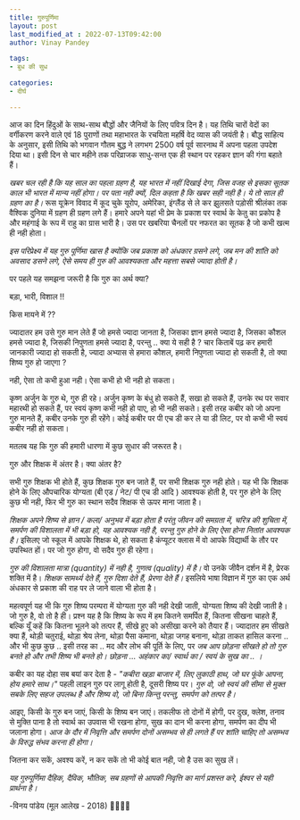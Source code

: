 ```yaml
---
title: गुरुपूर्णिमा
layout: post
last_modified_at : 2022-07-13T09:42:00
author: Vinay Pandey

tags:
- बुध की सुध

categories:
- दीर्घ

---
```


आज का दिन हिंदुओं के साथ-साथ बौद्धों और जैनियों के लिए पवित्र दिन है। यह तिथि चारों वेदों का वर्गीकरण करने वाले एवं 18 पुराणों तथा महाभारत के रचयिता महर्षि वेद व्यास की जयंती है।  बौद्ध साहित्य के अनुसार, इसी तिथि को भगवान गौतम बुद्ध ने लगभग 2500 वर्ष पूर्व सारनाथ में अपना पहला उपदेश दिया था। इसी दिन से चार महीने तक परिव्राजक साधु-सन्त एक ही स्थान पर रहकर ज्ञान की गंगा बहाते हैं।

*खबर चल रही है कि यह साल का पहला ग्रहण है, यह भारत में नहीं दिखाई देगा, जिस वजह से इसका सूतक काल भी भारत में मान्य नहीं होगा। पर पता नही क्यों, दिल कहता है कि खबर सही नही है। ये तो साल ही ग्रहण का है।* रूस यूक्रेन विवाद में कूद चुके यूरोप, अमेरिका, इंग्लैंड से ले कर झुलसते पड़ोसी श्रीलंका तक वैश्विक दुनिया में ग्रहण ही ग्रहण लगे हैं। हमारे अपने यहां भी प्रेम के प्रकाश पर स्वार्थ के केतु का प्रकोप है और महंगाई के रूप में राहु का ग्रास भारी है। उस पर खबरिया चैनलों पर नफरत का सूतक है जो कभी खत्म ही नही होता।  

*इस परिप्रेक्ष्य में यह गुरु पूर्णिमा खास है क्योंकि जब प्रकाश को अंधकार ग्रसने लगे, जब मन की शांति को अवसाद डसने लगे, ऐसे समय ही गुरु की आवश्यकता और महत्ता सबसे ज्यादा होती है।*

पर पहले यह समझना जरूरी है कि  गुरु का अर्थ क्या? 

बड़ा, भारी, विशाल !! 

किस मायने में ?? 

ज्यादातर हम उसे गुरु मान लेते हैं
जो हमसे ज्यादा जानता है,
जिसका ज्ञान हमसे ज्यादा है,
जिसका कौशल हमसे ज्यादा है,
जिसकी निपुणता हमसे ज्यादा है,
परन्तु .. क्या ये सही है ?
चार किताबें पढ़ कर हमारी जानकारी ज्यादा हो सकती है,
ज्यादा अभ्यास से हमारा कौशल, हमारी निपुणता ज्यादा हो सकती है, 
तो क्या शिष्य गुरु हो जाएगा ? 

नही, ऐसा तो कभी हुआ नही।
ऐसा कभी हो भी नही हो सकता।

कृष्ण अर्जुन के गुरु थे, गुरु ही रहे। अर्जुन कृष्ण के बंधु हो सकते हैं, सखा हो सकते हैं, उनके रथ पर सवार महारथी हो सकते हैं, पर स्वयं कृष्ण कभी नही हो पाए, हो भी नही सकते। इसी तरह कबीर को जो अपना गुरु मानते हैं, कबीर उनके गुरु ही रहेंगे। कोई कबीर पर पी एच डी कर ले या डी लिट, पर वो कभी भी स्वयं कबीर नही हो सकता। 

मतलब यह कि गुरु की हमारी धारणा में कुछ सुधार की जरूरत है। 

गुरु और शिक्षक में अंतर है। 
क्या अंतर है? 

सभी गुरु शिक्षक भी होते हैं, 
कुछ शिक्षक गुरु बन जाते हैं, 
पर सभी शिक्षक गुरु नही होते।
यह भी कि शिक्षक होने के लिए औपचारिक योग्यता (बी एड / नेट/ पी एच डी आदि ) आवश्यक होती है, पर गुरु होने के लिए कुछ भी नही, फिर भी गुरु का स्थान सदैव शिक्षक से ऊपर माना जाता है। 

*शिक्षक अपने शिष्य से ज्ञान / कला/ अनुभव में बड़ा होता है परंतु जीवन की समग्रता में, चरित्र की शुचिता में, समर्पण की विशालता में भी बड़ा हो, यह आवश्यक नही है, परन्तु गुरु होने के लिए ऐसा होना नितांत आवश्यक है।* इसिलए जो स्कूल में आपके शिक्षक थे, हो सकता है कंप्यूटर क्लास में वो आपके विद्यार्थी के तौर पर उपस्थित हों। पर जो गुरु होगा, वो सदैव गुरु ही रहेगा। 

*गुरु की विशालता मात्रा (quantity) में नही है, गुणत्व (quality) में है।* वो उनके जीवैन दर्शन में है, प्रेरक शक्ति में है। *शिक्षक सामर्थ्य देते हैं, गुरु दिशा देते हैं, प्रेरणा देते हैं।* इसलिये भाषा विज्ञान में गुरु का एक अर्थ अंधकार से प्रकाश की राह पर ले जाने वाला भी होता है।

महत्वपूर्ण यह भी कि गुरु शिष्य परम्परा में योग्यता गुरु की नही देखी जाती, योग्यता शिष्य की देखी जाती है। जो गुरु है, वो तो है ही। प्रश्न यह है कि शिष्य के रूप में हम कितने समर्पित हैं, कितना सीखना चाहते हैं, बल्कि यूँ कहें कि कितना भूलने को तत्पर हैं, सीखे हुए को असीखा करने को तैयार हैं। ज्यादातर हम सीखते क्या हैं, थोड़ी चतुराई, थोड़ा श्रेय लेना, थोड़ा पैसा कमाना, थोड़ा जगह बनाना, थोड़ा ताकत हासिल करना .. और भी कुछ कुछ .. इसी तरह का .. मद और लोभ की पूर्ति के लिए, पर *जब आप छोड़ना सीखते हो तो गुरु बनते हो और तभी शिष्य भी बनते हो। छोड़ना ... अहंकार का/ स्वार्थ का / स्वयं के सुख का .. ।*

कबीर का यह दोहा सब बयां कर देता है -
_"कबीरा खड़ा बाजार में, लिए लुकाठी हाथ,_
_जो घर फूंके आपना, होय हमारे साथ।"_
पहली लाइन गुरु पर लागू होती है, दूसरी शिष्य पर। *गुरु वो, जो स्वयं की सीमा से मुक्त सबके लिए सहज उपलब्ध है और शिष्य वो, जो बिना किन्तु परन्तु, समर्पण को तत्पर है।*

आइए, किसी के गुरु बन जाएं, किसी के शिष्य बन जाएं। तकलीफ तो दोनों में होगी, पर दुख, क्लेश, तनाव से मुक्ति पाना है तो स्वार्थ का उपवास भी रखना होगा, सुख का दान भी करना होगा, समर्पण का दीप भी जलाना होगा। *आज के दौर में निवृत्ति और समर्पण दोनों असम्भव से ही लगते हैं पर शांति चाहिए तो असम्भव के विरुद्ध संभव करना ही होगा।*

जितना कर सकें, अवश्य करें, 
न कर सकें तो भी कोई बात नही,
जो है उस का सुख लें। 

*यह गुरुपूर्णिमा दैहिक, दैविक, भौतिक, सब ग्रहणों से आपकी निवृत्ति का मार्ग प्रशस्त करे, ईश्वर से यही प्रार्थना है।* 

-विनय पांडेय
(मूल आलेख - 2018)
🙏🌷🌷🙏
